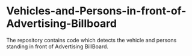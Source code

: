 # Vehicles-and-Persons-in-front-of-Advertising-Billboard
The repository contains code which detects the vehicle and persons standing in front of Advertising BillBoard.

